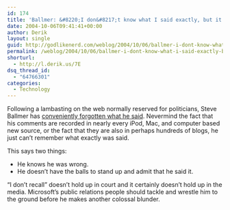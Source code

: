 ```yaml
---
id: 174
title: 'Ballmer: &#8220;I don&#8217;t know what I said exactly, but it was bad&#8221;'
date: 2004-10-06T09:41:41+00:00
author: Derik
layout: single
guid: http://godlikenerd.com/weblog/2004/10/06/ballmer-i-dont-know-what-i-said-exactly-but-it-was-bad/
permalink: /weblog/2004/10/06/ballmer-i-dont-know-what-i-said-exactly-but-it-was-bad/
shorturl:
  - http://l.derik.us/7E
dsq_thread_id:
  - "64766301"
categories:
  - Technology
---
```

Following a lambasting on the web normally reserved for politicians, Steve Ballmer has [conveniently forgotten what he said](http://hardware.silicon.com/storage/0,39024649,39124702,00.htm). Nevermind the fact that his comments are recorded in nearly every iPod, Mac, and computer based new source, or the fact that they are also in perhaps hundreds of blogs, he just can&#8217;t remember what exactly was said.

This says two things:

  * He knows he was wrong.
  * He doesn&#8217;t have the balls to stand up and admit that he said it.

&#8220;I don&#8217;t recall&#8221; doesn&#8217;t hold up in court and it certainly doesn&#8217;t hold up in the media. Microsoft&#8217;s public relations people should tackle and wrestle him to the ground before he makes another colossal blunder.